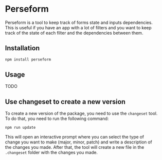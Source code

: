 # Perseform

Perseform is a tool to keep track of forms state and inputs dependencies. This is useful if you have an app with a lot of filters and you want to keep track of the state of each filter and the dependencies between them.

## Installation

```bash
npm install perseform
```

## Usage

TODO

## Use changeset to create a new version

To create a new version of the package, you need to use the `changeset` tool. To do that, you need to run the following command:

```bash
npm run update
```

This will open an interactive prompt where you can select the type of change you want to make (major, minor, patch) and write a description of the changes you made. After that, the tool will create a new file in the `.changeset` folder with the changes you made.
